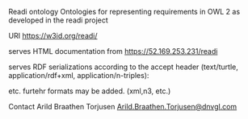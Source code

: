 Readi ontology 
Ontologies for representing requirements in OWL 2 as developed in the readi project 

URI  https://w3id.org/readi/

serves HTML documentation  from  https://52.169.253.231/readi

serves RDF serializations according to the accept header (text/turtle, application/rdf+xml, application/n-triples):

etc. furtehr formats may be added. (xml,n3, etc.) 

Contact
Arild Braathen Torjusen  Arild.Braathen.Torjusen@dnvgl.com







